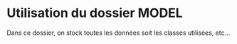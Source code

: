 # Utilisation du dossier MODEL

Dans ce dossier, on stock toutes les données soit les classes utilisées, 
etc...
